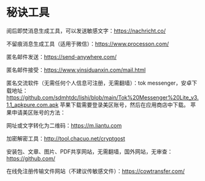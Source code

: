 # 秘诀工具
阅后即焚消息生成工具，可以发送敏感文字：https://nachricht.co/

不留痕消息生成工具（适用于微信）：https://www.processon.com/ 

匿名邮件发送：https://send-anywhere.com/   

匿名邮件接受：https://www.yinsiduanxin.com/mail.html 

匿名交流软件（无需任何个人信息可注册，无需翻墙）：tok messenger，安卓下载地址：https://github.com/sdmhtdc/lishi/blob/main/Tok%20Messenger%20Lite_v3.1.1_apkpure.com.apk 苹果下载需要登录美区账号，然后在应用商店中下载。
苹果申请美区账号的方法：

网址或文字转化为二维码：https://m.liantu.com 

加密解密工具：http://tool.chacuo.net/cryptgost 

安装包、文章、图片、PDF共享网站，无需翻墙，国外网站，无审查：https://github.com/ 

在线免注册传输文件网站（不建议传敏感文件）：https://cowtransfer.com/ 


